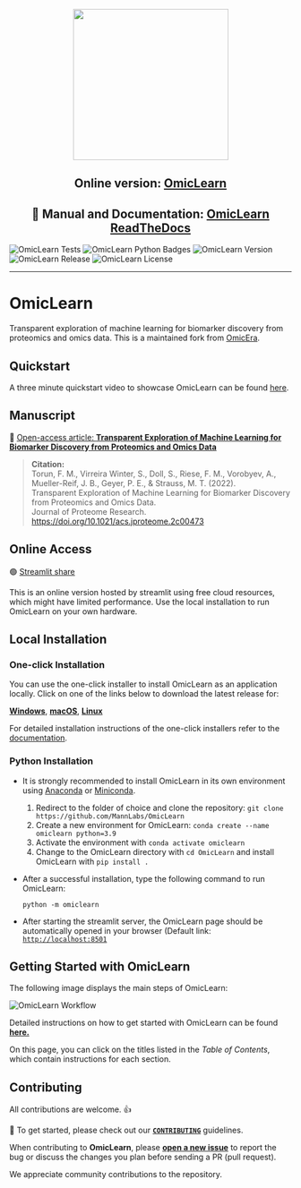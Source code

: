 <p align="center"> <img src="https://raw.githubusercontent.com/MannLabs/OmicLearn/master/omiclearn/utils/omic_learn_black.png" height="270" width="277" /> </p>
<h2 align="center">Online version: <a href="https://share.streamlit.io/MannLabs/OmicLearn/omiclearn/omic_learn.py" target="_blank">OmicLearn</a> </h2>

<h2 align="center"> 📰 Manual and Documentation: <a href="https://omiclearn.readthedocs.io/en/latest/" target="_blank">OmicLearn ReadTheDocs </a> </h2>

![OmicLearn Tests](https://github.com/MannLabs/OmicLearn/workflows/OmicLearn%20Tests/badge.svg)
![OmicLearn Python Badges](https://img.shields.io/badge/Tested_with_Python-3.9-blue)
![OmicLearn Version](https://img.shields.io/badge/Release-v1.3.1-orange)
![OmicLearn Release](https://img.shields.io/badge/Release%20Date-July%202022-green)
![OmicLearn License](https://img.shields.io/badge/License-Apache%202.0-blue.svg)

---
# OmicLearn

Transparent exploration of machine learning for biomarker discovery from proteomics and omics data. This is a maintained fork from [OmicEra](https://github.com/OmicEra/OmicLearn).

## Quickstart
A three minute quickstart video to showcase OmicLearn can be found [here](https://youtu.be/VE9pj1G89io).

## Manuscript
📰 <a href="https://doi.org/10.1021/acs.jproteome.2c00473" target="_blank">Open-access article: **Transparent Exploration of Machine Learning for Biomarker Discovery from Proteomics and Omics Data**</a>

> **Citation:** <br>
> Torun, F. M., Virreira Winter, S., Doll, S., Riese, F. M., Vorobyev, A., Mueller-Reif, J. B., Geyer, P. E., & Strauss, M. T. (2022). <br>
> Transparent Exploration of Machine Learning for Biomarker Discovery from Proteomics and Omics Data. <br>
> Journal of Proteome Research. https://doi.org/10.1021/acs.jproteome.2c00473 <br>


## Online Access

🟢  <a href="https://share.streamlit.io/MannLabs/OmicLearn/omiclearn/omic_learn.py" target="_blank"> Streamlit share</a>

This is an online version hosted by streamlit using free cloud resources, which might have limited performance. Use the local installation to run OmicLearn on your own hardware.

## Local Installation

### One-click Installation

You can use the one-click installer to install OmicLearn as an application locally.
Click on one of the links below to download the latest release for:

[**Windows**](https://github.com/MannLabs/OmicLearn/releases/latest/download/omiclearn_gui_installer_windows.exe), [**macOS**](https://github.com/MannLabs/OmicLearn/releases/latest/download/omiclearn_gui_installer_macos.pkg), [**Linux**](https://github.com/MannLabs/OmicLearn/releases/latest/download/omiclearn_gui_installer_linux.deb)

For detailed installation instructions of the one-click installers refer to the [documentation](https://omiclearn.readthedocs.io/en/latest/ONE_CLICK.html).

### Python Installation

- It is strongly recommended to install OmicLearn in its own environment using [Anaconda](https://docs.conda.io/projects/conda/en/latest/user-guide/install/) or [Miniconda](https://docs.conda.io/en/latest/miniconda.html).

  1. Redirect to the folder of choice and clone the repository: `git clone https://github.com/MannLabs/OmicLearn`
  2. Create a new environment for OmicLearn: `conda create --name omiclearn python=3.9`
  3. Activate the environment with  `conda activate omiclearn`
  4. Change to the OmicLearn directory with `cd OmicLearn` and install OmicLearn with `pip install .`

- After a successful installation, type the following command to run OmicLearn:

  `python -m omiclearn`

 - After starting the streamlit server, the OmicLearn page should be automatically opened in your browser (Default link: [`http://localhost:8501`](http://localhost:8501)


## Getting Started with OmicLearn

The following image displays the main steps of OmicLearn:

![OmicLearn Workflow](workflow.png)

Detailed instructions on how to get started with OmicLearn can be found **[here.](https://omiclearn.readthedocs.io/en/latest/USING.html)**

On this page, you can click on the titles listed in the *Table of Contents*, which contain instructions for each section.

## Contributing
All contributions are welcome. 👍

📰 To get started, please check out our **[`CONTRIBUTING`](https://github.com/MannLabs/OmicLearn/blob/master/CONTRIBUTING.md)** guidelines.

When contributing to **OmicLearn**, please **[open a new issue](https://github.com/MannLabs/OmicLearn/issues/new/choose)** to report the bug or discuss the changes you plan before sending a PR (pull request).

We appreciate community contributions to the repository.
